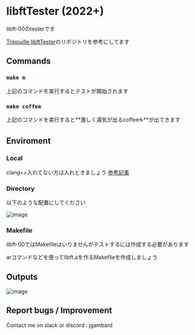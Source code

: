 # libftTester (2022+)
libft-00のtesterです

[Tripouille libftTester](https://github.com/Tripouille/libftTester)のリポジトリを参考にしてます

## Commands
### ```make m```
上記のコマンドを実行するとテストが開始されます


### ```make coffee```
上記のコマンドを実行すると**激しく湯気が出るcoffee☕**が出てきます

## Enviroment
### Local
clang++入れてない方は入れときましょう
[参考記事](https://blog.csdn.net/weixin_39752599/article/details/86561756)

### Directory
以下のような配置にしてください

![image](https://user-images.githubusercontent.com/70263039/162998740-3e5ef392-c9d2-44eb-83e3-efe474ac8cf9.png)

### Makefile
libft-00ではMakefileはいりませんがテストするには作成する必要があります

arコマンドなどを使ってlibft.aを作るMakefileを作成しましょう


## Outputs
![image](https://user-images.githubusercontent.com/70263039/162992582-4d95e53e-9e96-4b10-b3ba-0b20e4f15f67.png)

## Report bugs / Improvement
Contact me on slack or discord : jgambard  

